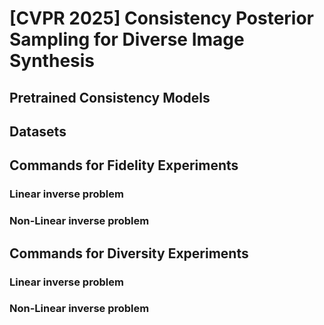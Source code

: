 # [CVPR 2025] Consistency Posterior Sampling for Diverse Image Synthesis

## Pretrained Consistency Models


## Datasets


## Commands for Fidelity Experiments

### Linear inverse problem

### Non-Linear inverse problem


## Commands for Diversity Experiments


### Linear inverse problem

### Non-Linear inverse problem